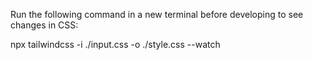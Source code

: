 Run the following command in a new terminal before developing to see
changes in CSS:

npx tailwindcss -i ./input.css -o ./style.css --watch